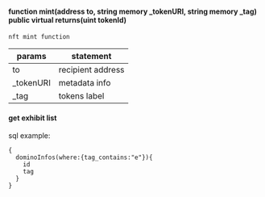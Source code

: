 #### function mint(address to, string memory _tokenURI, string memory _tag) public virtual returns(uint tokenId)

`nft mint function`

| params | statement |
|-----|-------|
| to | recipient address |
| _tokenURI | metadata info |
| _tag | tokens label |

#### get exhibit list

sql example:
```
{
  dominoInfos(where:{tag_contains:"e"}){
    id
    tag
  }
}
```